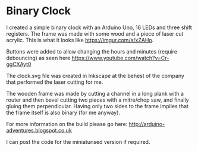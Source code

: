 # Binary Clock

I created a simple binary clock with an Arduino Uno, 16 LEDs and three shift registers. The frame was made with some wood and a piece of laser cut acrylic. This is what it looks like https://imgur.com/a/xZAHo.

Buttons were added to allow changing the hours and minutes (require debouncing) as seen here https://www.youtube.com/watch?v=Cr-ggCXAyt0

The clock.svg file was created in Inkscape at the behest of the company that performed the laser cutting for me.

The wooden frame was made by cutting a channel in a long plank with a router and then bevel cutting two pieces with a mitre/chop saw, and finally gluing them perpendicular. Having only two sides to the frame implies that the frame itself is also binary (for me anyway).

For more information on the build please go here: http://arduino-adventures.blogspot.co.uk

I can post the code for the miniaturised version if required.
